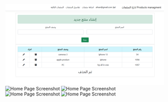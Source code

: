 <img src="Products\wwwroot\img\1.png" alt="Home Page Screenshot" width="500"/>
<img src="img/2.png" alt="Home Page Screenshot" width="500"/>
<img src="img/3.png" alt="Home Page Screenshot" width="500"/>
<img src="img/4.png" alt="Home Page Screenshot" width="500"/>
<img src="img/5.png" alt="Home Page Screenshot" width="500"/>